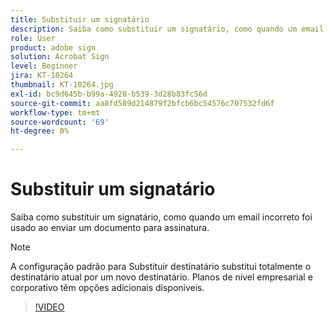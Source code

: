 ```yaml
---
title: Substituir um signatário
description: Saiba como substituir um signatário, como quando um email incorreto foi usado ao enviar um documento para assinatura
role: User
product: adobe sign
solution: Acrobat Sign
level: Beginner
jira: KT-10264
thumbnail: KT-10264.jpg
exl-id: bc9d645b-b99a-4928-b539-3d28b83fc56d
source-git-commit: aa8fd589d214879f2bfcb6bc54576c707532fd6f
workflow-type: tm+mt
source-wordcount: '69'
ht-degree: 0%

---
```


# Substituir um signatário

Saiba como substituir um signatário, como quando um email incorreto foi usado ao enviar um documento para assinatura.

>[!NOTE]
>
>A configuração padrão para Substituir destinatário substitui totalmente o destinatário atual por um novo destinatário. Planos de nível empresarial e corporativo têm opções adicionais disponíveis.

>[!VIDEO](https://video.tv.adobe.com/v/342340?quality=12&learn=on&hidetitle=true)
